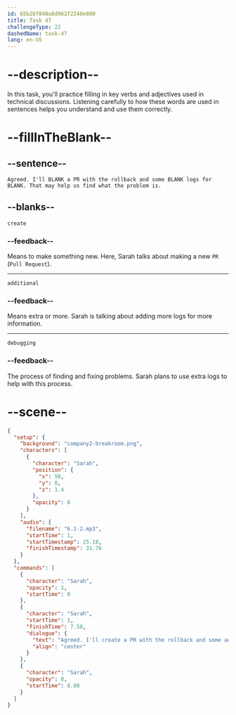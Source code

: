 ```yaml
---
id: 65b28f840a0d962f2240e800
title: Task 47
challengeType: 22
dashedName: task-47
lang: en-US
---
```


<!-- (Audio) Sarah: Agreed. I'll create a PR with the rollback and some additional logs for debugging. That may help us find what the problem is. -->

# --description--

In this task, you'll practice filling in key verbs and adjectives used in technical discussions. Listening carefully to how these words are used in sentences helps you understand and use them correctly.

# --fillInTheBlank--

## --sentence--

`Agreed. I'll BLANK a PR with the rollback and some BLANK logs for BLANK. That may help us find what the problem is.`

## --blanks--

`create`

### --feedback--

Means to make something new. Here, Sarah talks about making a new `PR` (`Pull Request`).

---

`additional`

### --feedback--

Means extra or more. Sarah is talking about adding more logs for more information.

---

`debugging`

### --feedback--

The process of finding and fixing problems. Sarah plans to use extra logs to help with this process.

# --scene--

```json
{
  "setup": {
    "background": "company2-breakroom.png",
    "characters": [
      {
        "character": "Sarah",
        "position": {
          "x": 50,
          "y": 0,
          "z": 1.4
        },
        "opacity": 0
      }
    ],
    "audio": {
      "filename": "6.1-2.mp3",
      "startTime": 1,
      "startTimestamp": 25.18,
      "finishTimestamp": 31.76
    }
  },
  "commands": [
    {
      "character": "Sarah",
      "opacity": 1,
      "startTime": 0
    },
    {
      "character": "Sarah",
      "startTime": 1,
      "finishTime": 7.58,
      "dialogue": {
        "text": "Agreed. I'll create a PR with the rollback and some additional logs for debugging. That may help us find what the problem is.",
        "align": "center"
      }
    },
    {
      "character": "Sarah",
      "opacity": 0,
      "startTime": 8.08
    }
  ]
}
```
